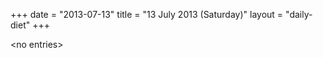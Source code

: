 +++
date = "2013-07-13"
title = "13 July 2013 (Saturday)"
layout = "daily-diet"
+++

<p>&lt;no entries&gt;</p>